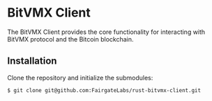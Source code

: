 # BitVMX Client
The BitVMX Client provides the core functionality for interacting with BitVMX protocol and the Bitcoin blockchain.

## Installation
Clone the repository and initialize the submodules:
```bash
$ git clone git@github.com:FairgateLabs/rust-bitvmx-client.git
```